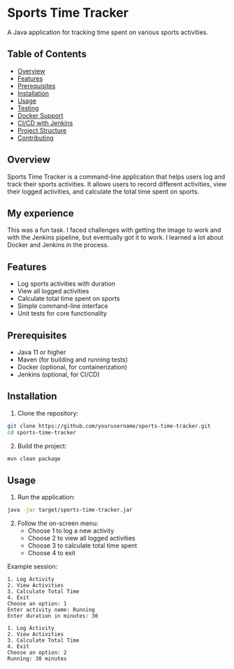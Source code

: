 # Sports Time Tracker

A Java application for tracking time spent on various sports activities.

## Table of Contents
- [Overview](#overview)
- [Features](#features)
- [Prerequisites](#prerequisites)
- [Installation](#installation)
- [Usage](#usage)
- [Testing](#testing)
- [Docker Support](#docker-support)
- [CI/CD with Jenkins](#cicd-with-jenkins)
- [Project Structure](#project-structure)
- [Contributing](#contributing)

## Overview

Sports Time Tracker is a command-line application that helps users log and track their sports activities. It allows users to record different activities, view their logged activities, and calculate the total time spent on sports.

## My experience
This was a fun task. I faced challenges with getting the image to work and with the Jenkins pipeline, but eventually got it to work. I learned a lot about Docker and Jenkins in the process.

## Features

- Log sports activities with duration
- View all logged activities
- Calculate total time spent on sports
- Simple command-line interface
- Unit tests for core functionality

## Prerequisites

- Java 11 or higher
- Maven (for building and running tests)
- Docker (optional, for containerization)
- Jenkins (optional, for CI/CD)

## Installation

1. Clone the repository:
```bash
git clone https://github.com/yourusername/sports-time-tracker.git
cd sports-time-tracker
```

2. Build the project:
```bash
mvn clean package
```

## Usage

1. Run the application:
```bash
java -jar target/sports-time-tracker.jar
```

2. Follow the on-screen menu:
    - Choose 1 to log a new activity
    - Choose 2 to view all logged activities
    - Choose 3 to calculate total time spent
    - Choose 4 to exit

Example session:
```
1. Log Activity
2. View Activities
3. Calculate Total Time
4. Exit
Choose an option: 1
Enter activity name: Running
Enter duration in minutes: 30

1. Log Activity
2. View Activities
3. Calculate Total Time
4. Exit
Choose an option: 2
Running: 30 minutes